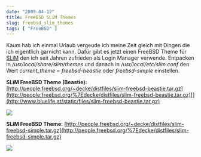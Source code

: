 ```yaml
---
date: "2009-04-12"
title: FreeBSD SLiM Themes
slug: freebsd_slim_themes
tags: [ "FreeBSD" ]
---
```


Kaum hab ich einmal Urlaub vergeude ich meine Zeit gleich mit Dingen die ich eigentlich garnicht kann. Dafür gibt es jetzt einen FreeBSD Theme für [SLiM](http://slim.berlios.de/) den ich seit Jahren zufrieden als Login Manager verwende. 
Entpacken in _/usr/local/share/slim/themes_ und danach in _/usr/local/etc/slim.conf_ den Wert _current_theme = freebsd-beastie_ oder _freebsd-simple_ einstellen. 

**SLiM FreeBSD Theme (Beastie):**
[http://people.freebsd.org/~decke/distfiles/slim-freebsd-beastie.tar.gz](http://people.freebsd.org/%7Edecke/distfiles/slim-freebsd-beastie.tar.gz)[](http://www.bluelife.at/static/files/slim-freebsd-beastie.tar.gz) 

![](/images/2012/slim-freebsd-beastie.png) 

**SLiM FreeBSD Theme:**
[http://people.freebsd.org/~decke/distfiles/slim-freebsd-simple.tar.gz](http://people.freebsd.org/%7Edecke/distfiles/slim-freebsd-simple.tar.gz) 

![](/images/2012/slim-freebsd-theme.png)

